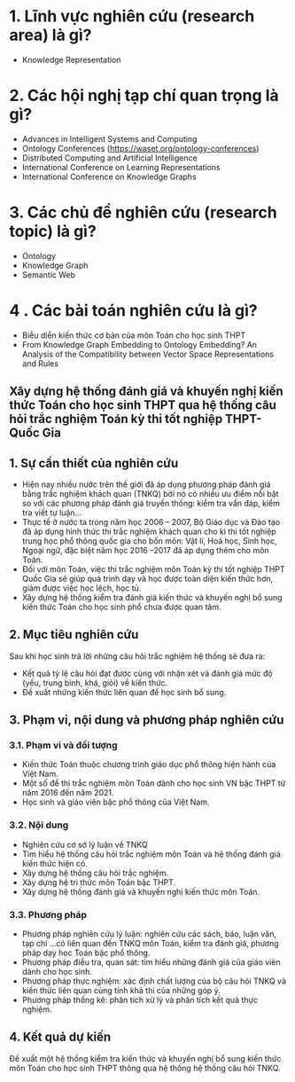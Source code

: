
# 1. Lĩnh vực nghiên cứu (research area) là gì?
   - Knowledge Representation
# 2. Các hội nghị tạp chí quan trọng là gì?
   - Advances in Intelligent Systems and Computing
   - Ontology Conferences (https://waset.org/ontology-conferences)
   - Distributed Computing and Artificial Intelligence
   - International Conference on Learning Representations
   - International Conference on Knowledge Graphs
# 3. Các chủ đề nghiên cứu (research topic) là gì?
   - Ontology
   - Knowledge Graph
   - Semantic Web 
# 4 . Các bài toán nghiên cứu là gì?
   - Biễu diễn kiến thức cơ bản của môn Toán cho học sinh THPT
   - From Knowledge Graph Embedding to Ontology Embedding? An Analysis of the Compatibility between Vector Space Representations and Rules

## Xây dựng hệ thống đánh giá và khuyến nghị kiến thức Toán cho học sinh THPT qua hệ thống câu hỏi trắc nghiệm Toán kỳ thi tốt nghiệp THPT-Quốc Gia 

## 1. Sự cần thiết của nghiên cứu
   - Hiện nay nhiều nước trên thế giới đã áp dụng phương pháp đánh giá bằng trắc nghiệm khách quan (TNKQ) bởi nó có nhiều ưu điểm nổi bật so với các phương pháp đánh giá truyền thống: kiểm tra vấn đáp, kiểm tra viết tự luận...
   - Thực tế ở nước ta trong năm học 2006 – 2007, Bộ Giáo dục và Đào tạo đã áp dụng hình thức thi trắc nghiệm khách quan cho kì thi tốt nghiệp trung học phổ thông quốc gia cho bốn môn: Vật lí, Hoá học, Sinh học, Ngoại ngữ, đặc biệt năm học 2016 –2017 đã áp dụng thêm cho môn Toán.
   - Đối với môn Toán, việc thi trắc nghiệm môn Toán kỳ thi tốt nghiệp THPT Quốc Gia sẽ giúp quá trình dạy và học được toàn diện kiến thức hơn, giảm được việc học lệch, học tủ.
   - Xây dựng hệ thống kiểm tra đánh giá kiến thức và khuyến nghị bổ sung kiến thức Toán cho học sinh phổ chưa được quan tâm.
## 2. Mục tiêu nghiên cứu
   Sau khi học sinh trả lời những câu hỏi trắc nghiệm hệ thống sẽ đưa ra:
   - Kết quả tỷ lệ câu hỏi đạt được cùng với nhận xét và đánh giá mức độ (yếu, trung bình, khá, giỏi) về kiến thức.
   - Đề xuất những kiến thức liên quan để học sinh bổ sung.
## 3. Phạm vi, nội dung và phương pháp nghiên cứu
### 3.1. Phạm vi và đối tượng
   - Kiến thức Toán thuộc chương trình giáo dục phổ thông hiện hành của Việt Nam.
   - Một số đề thi trắc nghiệm môn Toán dành cho học sinh VN bậc THPT từ năm 2016 đến năm 2021.
   - Học sinh và giáo viên bậc phổ thông của Việt Nam.
### 3.2. Nội dung
   - Nghiên cứu cơ sở lý luận về TNKQ
   - Tìm hiểu hệ thống câu hỏi trắc nghiệm môn Toán và hệ thống đánh giá kiến thức hiện có.
   - Xây dựng hệ thống câu hỏi trắc nghiệm.
   - Xây dựng hệ tri thức môn Toán bậc THPT.
   - Xây dựng hệ thống đánh giá và khuyến nghị kiến thức môn Toán.
### 3.3. Phương pháp
   - Phương pháp nghiên cứu lý luận: nghiên cứu các sách, báo, luận văn, tạp chí ...có liên quan đến TNKQ môn Toán, kiểm tra đánh giá, phương pháp dạy học Toán bậc phổ thông.
   - Phương pháp điều tra, quan sát: tìm hiểu những đánh giá của giáo viên dành cho học sinh.
   - Phương pháp thực nghiệm: xác định chất lượng của bộ câu hỏi TNKQ và kiến thức liên quan cùng tính khả thi của những góp ý.
   - Phương pháp thống kê: phân tích xử lý và phân tích kết quả thực nghiệm.
## 4. Kết quả dự kiến
   Đề xuất một hệ thống kiểm tra kiến thức và khuyến nghị bổ sung kiến thức môn Toán cho học sinh THPT thông qua hệ thống hệ thống câu hỏi TNKQ.
